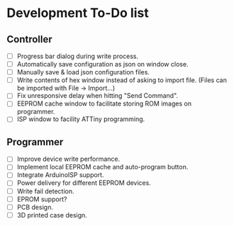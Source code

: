 # Development To-Do list

## Controller
- [ ] Progress bar dialog during write process.
- [ ] Automatically save configuration as json on window close.
- [ ] Manually save & load json configuration files.
- [ ] Write contents of hex window instead of asking to import file. (Files can be imported with File -> Import...)
- [ ] Fix unresponsive delay when hitting "Send Command".
- [ ] EEPROM cache window to facilitate storing ROM images on programmer.
- [ ] ISP window to facility ATTiny programming.

## Programmer
- [ ] Improve device write performance.
- [ ] Implement local EEPROM cache and auto-program button.
- [ ] Integrate ArduinoISP support.
- [ ] Power delivery for different EEPROM devices.
- [ ] Write fail detection.
- [ ] EPROM support?
- [ ] PCB design.
- [ ] 3D printed case design.
